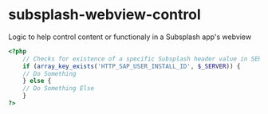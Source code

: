 # subsplash-webview-control
Logic to help control content or functionaly in a Subsplash app's webview

```php
<?php
    // Checks for existence of a specific Subsplash header value in SERVER global array
    if (array_key_exists('HTTP_SAP_USER_INSTALL_ID', $_SERVER)) {
    // Do Something
    } else {
    // Do Something Else
    }
?>
```

